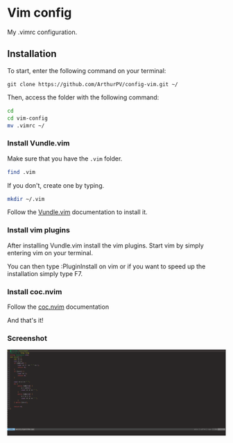 # Vim config

My .vimrc configuration.

## Installation 

To start, enter the following command on your terminal:

```
git clone https://github.com/ArthurPV/config-vim.git ~/
```

Then, access the folder with the following command:
```bash
cd 
cd vim-config
mv .vimrc ~/
```
### Install Vundle.vim

Make sure that you have the ```.vim``` folder.
```bash
find .vim
```


If you don't, create one by typing.
```bash
mkdir ~/.vim
```

Follow the [Vundle.vim](https://github.com/VundleVim/Vundle.vim) documentation to install it.

### Install vim plugins

After installing Vundle.vim install the vim plugins. Start vim by simply entering vim on your terminal.

You can then type :PluginInstall on vim or if you want to speed up the installation simply type F7.

### Install coc.nvim

Follow the [coc.nvim](https://github.com/neoclide/coc.nvim) documentation

And that's it!

### Screenshot

![screenshot vim](/Screenshot_2020-07-05_15-44-45.png)
